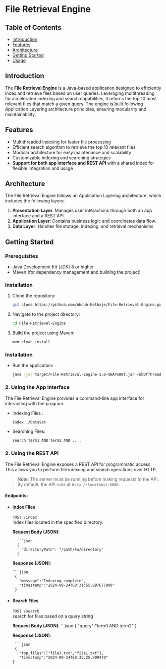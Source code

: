 # File Retrieval Engine

## Table of Contents
- [Introduction](#introduction)
- [Features](#features)
- [Architecture](#architecture)
- [Getting Started](#getting-started)
- [Usage](#usage)

## Introduction
The **File Retrieval Engine** is a Java-based application designed to efficiently index and retrieve files based on user queries. Leveraging multithreading for accelerated indexing and search capabilities, it returns the top 10 most relevant files that match a given query. The engine is built following Application Layering architecture principles, ensuring modularity and maintainability.

## Features
- Multithreaded indexing for faster file processing
- Efficient search algorithm to retrieve the top 10 relevant files
- Modular architecture for easy maintenance and scalability
- Customizable indexing and searching strategies
- **Support for both app interface and REST API** with a shared index for flexible integration and usage

## Architecture
The File Retrieval Engine follows an Application Layering architecture, which includes the following layers:
1. **Presentation Layer**: Manages user interactions through both an app interface and a REST API.
2. **Application Layer**: Contains business logic and coordinates data flow.
3. **Data Layer**: Handles file storage, indexing, and retrieval mechanisms.

## Getting Started

### Prerequisites
- Java Development Kit (JDK) 8 or higher
- Maven (for dependency management and building the project)

### Installation

1. Clone the repository:
   
   ```bash
   git clone https://github.com/Abduh-Belhaje/File-Retrieval-Engine.git

3. Navigate to the project directory:
   
   ```bash
   cd File-Retrieval-Engine

5. Build the project using Maven:
   
   ```bash
   mvn clean install

### Installation

- Run the application:
  
   ```bash
   java -jar target/File-Retrieval-Engine-1.0-SNAPSHOT.jar <nbOfThreads> src/main/java/resources/config.json

### 2. Using the App Interface

The File Retrieval Engine provides a command-line app interface for interacting with the program. 

- Indexing Files :
   
  ```bash
  index ./DataSet

- Searching Files:
  
  ```bash
  search term1 AND term2 AND ....


### 2. Using the REST API

The File Retrieval Engine exposes a REST API for programmatic access. This allows you to perform file indexing and search operations over HTTP.

> **Note**: The server must be running before making requests to the API. By default, the API runs at `http://localhost:8080`.

#### Endpoints:

- #### **Index Files**  
  `POST /index`  
  Index files located in the specified directory.

     **Request Body (JSON)**:
  
        ```json
        {
          "directoryPath": "/path/to/directory"
        }

     **Response (JSON)**:
 
      ```json
       {
         "message":"Indexing complete",
         "timestamp":"2024-09-24T08:31:55.897677900"
       }


- #### **Search Files**  
  `POST /search`  
  search for files based on a query string

     **Request Body (JSON)**:
        ```json
         {
           "query":"term1 AND term2"
         } 
                
   
     **Response (JSON)**:
    
       ```json
       {
         "top_files":["file3.txt","file1.txt"],
         "timestamp":"2024-09-24T08:35:25.709470"
      }





